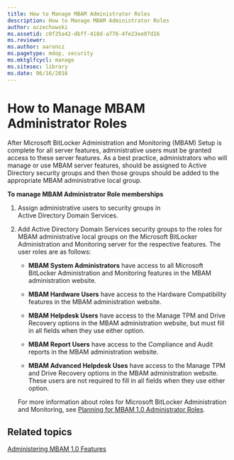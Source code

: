 ```yaml
---
title: How to Manage MBAM Administrator Roles
description: How to Manage MBAM Administrator Roles
author: aczechowski
ms.assetid: c0f25a42-dbff-418d-a776-4fe23ee07d16
ms.reviewer:
ms.author: aaroncz
ms.pagetype: mdop, security
ms.mktglfcycl: manage
ms.sitesec: library
ms.date: 06/16/2016
---
```



# How to Manage MBAM Administrator Roles


After Microsoft BitLocker Administration and Monitoring (MBAM) Setup is complete for all server features, administrative users must be granted access to these server features. As a best practice, administrators who will manage or use MBAM server features, should be assigned to Active Directory security groups and then those groups should be added to the appropriate MBAM administrative local group.

**To manage MBAM Administrator Role memberships**

1.  Assign administrative users to security groups in Active Directory Domain Services.

2.  Add Active Directory Domain Services security groups to the roles for MBAM administrative local groups on the Microsoft BitLocker Administration and Monitoring server for the respective features. The user roles are as follows:

    -   **MBAM System Administrators** have access to all Microsoft BitLocker Administration and Monitoring features in the MBAM administration website.

    -   **MBAM Hardware Users** have access to the Hardware Compatibility features in the MBAM administration website.

    -   **MBAM Helpdesk Users** have access to the Manage TPM and Drive Recovery options in the MBAM administration website, but must fill in all fields when they use either option.

    -   **MBAM Report Users** have access to the Compliance and Audit reports in the MBAM administration website.

    -   **MBAM Advanced Helpdesk Uses** have access to the Manage TPM and Drive Recovery options in the MBAM administration website. These users are not required to fill in all fields when they use either option.

    For more information about roles for Microsoft BitLocker Administration and Monitoring, see [Planning for MBAM 1.0 Administrator Roles](planning-for-mbam-10-administrator-roles.md).

## Related topics


[Administering MBAM 1.0 Features](administering-mbam-10-features.md)

 

 





